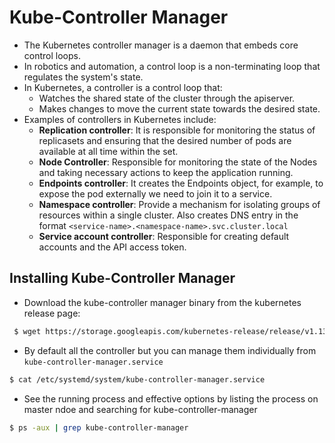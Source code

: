 # Kube-Controller Manager

- The Kubernetes controller manager is a daemon that embeds core control loops.
- In robotics and automation, a control loop is a non-terminating loop that regulates the system's state.
- In Kubernetes, a controller is a control loop that:
  - Watches the shared state of the cluster through the apiserver.
  - Makes changes to move the current state towards the desired state.
- Examples of controllers in Kubernetes include:
  - **Replication controller**: It is responsible for monitoring the status of replicasets and ensuring that the desired number of pods are available at all time within the set.
  - **Node Controller**: Responsible for monitoring the state of the Nodes and taking necessary actions to keep the application running.
  - **Endpoints controller**: It creates the Endpoints object, for example, to expose the pod externally we need to join it to a service.
  - **Namespace controller**: Provide a mechanism for isolating groups of resources within a single cluster. Also creates DNS entry in the format `<service-name>.<namespace-name>.svc.cluster.local`
  - **Service account controller**: Responsible for creating default accounts and the API access token.

## Installing Kube-Controller Manager 

 - Download the kube-controller manager binary from the kubernetes release page: 

```bash
 $ wget https://storage.googleapis.com/kubernetes-release/release/v1.13.0/bin/linux/amd64/kube-controller-manager
```
- By default all the controller but you can manage them individually from ```kube-controller-manager.service``` 

```bash 
$ cat /etc/systemd/system/kube-controller-manager.service
``` 

- See the running process and effective options by listing the process on master ndoe and searching for kube-controller-manager

```bash 
$ ps -aux | grep kube-controller-manager
```



